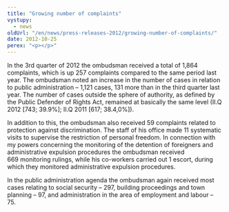 ```yaml
---
title: "Growing number of complaints"
vystupy:
  - news
oldUrl: "/en/news/press-releases-2012/growing-number-of-complaints/"
date: 2012-10-25
perex: "<p></p>"
---
```


<!-- imported from the old website -->

<p>In the 3rd quarter of 2012 the ombudsman received a total of 1,864 complaints, which is up 257 complaints compared to the same period last year. The ombudsman noted an increase in the number of cases in relation to public administration – 1,121 cases, 131 more than in the third quarter last year. The number of cases outside the sphere of authority, as defined by the Public Defender of Rights Act, remained at basically the same level (II.Q 2012 [743; 39.9%]; II.Q 2011 [617; 38.4,0%]).</p><p>In addition to this, the ombudsman also received 59 complaints related to protection against discrimination. The staff of his office made 11 systematic visits to supervise the restriction of personal freedom. In connection with my powers concerning the monitoring of the detention of foreigners and administrative expulsion procedures the ombudsman received 669 monitoring rulings, while his co-workers carried out 1 escort, during which they monitored administrative expulsion procedures.</p><p>In the public administration agenda the ombudsman again received most cases relating to social security – 297, building proceedings and town planning – 97, and administration in the area of employment and labour – 75. </p>
